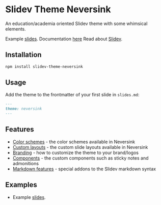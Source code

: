 # Slidev Theme Neversink

An education/academia oriented Slidev theme with some whimsical elements.

Example [slides](https://gureckis.github.io/slidev-theme-neversink/example/).
Documentation [here](https://gureckis.github.io/slidev-theme-neversink/)
Read about [Slidev](https://sli.dev/).

## Installation

```bash
npm install slidev-theme-neversink
```

## Usage

Add the theme to the frontmatter of your first slide in `slides.md`:

```md
---
theme: neversink
---
```

## Features

- [Color schemes](/docs/colors.md) - the color schemes available in Neversink
- [Custom layouts](/docs/layouts.md) - the custom slide layouts available in Neversink
- [Branding](/docs/branding.md) - how to customize the theme to your brand/logos
- [Components](/docs/components.md) - the custom components such as sticky notes and admonitions
- [Markdown features](/docs/markdown.md) - special addons to the Slidev markdown syntax

## Examples

- Example [slides](https://gureckis.github.io/slidev-theme-neversink/example/).
